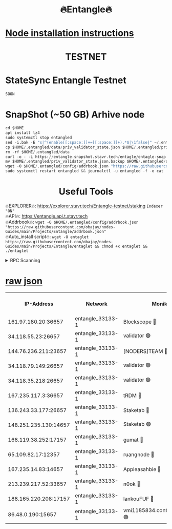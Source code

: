 <h1 align="center"> 🔥Entangle🔥</h1>

[Node installation instructions](https://github.com/obajay/nodes-Guides/tree/main/Projects/Entangle)
=

<h1 align="center"> TESTNET</h1>

# StateSync Entangle Testnet
```python
SOON
```
# SnapShot (~50 GB) Arhive node
```python
cd $HOME
apt install lz4
sudo systemctl stop entangled
sed -i.bak -E "s|^(enable[[:space:]]+=[[:space:]]+).*$|\1false|" ~/.entangled/config/config.toml
cp $HOME/.entangled/data/priv_validator_state.json $HOME/.entangled/priv_validator_state.json.backup
rm -rf $HOME/.entangled/data
curl -o - -L https://entangle.snapshot.stavr.tech/entagle/entagle-snap.tar.lz4 | lz4 -c -d - | tar -x -C $HOME/.entangled --strip-components 2
mv $HOME/.entangled/priv_validator_state.json.backup $HOME/.entangled/data/priv_validator_state.json
wget -O $HOME/.entangled/config/addrbook.json "https://raw.githubusercontent.com/obajay/nodes-Guides/main/Projects/Entangle/addrbook.json"
sudo systemctl restart entangled && journalctl -u entangled -f -o cat
```
 <h1 align="center"> Useful Tools</h1>
 
🔥EXPLORER🔥: https://explorer.stavr.tech/Entangle-testnet/staking        `Indexer "ON"` \
🔥API🔥:      https://entangle.api.t.stavr.tech \
🔥Addrbook🔥: ```wget -O $HOME/.entangled/config/addrbook.json "https://raw.githubusercontent.com/obajay/nodes-Guides/main/Projects/Entangle/addrbook.json"``` \
🔥Auto_install script🔥:  `wget -O entaglet https://raw.githubusercontent.com/obajay/nodes-Guides/main/Projects/Entangle/entaglet && chmod +x entaglet && ./entaglet`


<details>
<summary>RPC Scanning</summary>

<h2 align="center"> We scan nodes in real time every 4 hours. And we provide the final result of RPC endpoints.
We cannot influence the operation of these nodes in any way. </h2>


```python
If Voting Power is higher than 0 --> then the Node is a validator of the network and may be subject to attack and be a potential threat to the chain.
```
```python
We marked such validators with a red symbol
```

</details>

[raw json](https://rpc-check.entangt.stavr.tech/entangt/rpc-entangt-result.json)
=


<table><tr><th>IP-Address</th><th>Network</th><th>Moniker</th><th>Latest Block Height</th><th>Earliest Block Height</th><th>Catching Up</th><th>Tx Index</th><th>Voting Power</th><th>Scan Time</th></tr><tr><td>161.97.180.20:36657</td><td>entangle_33133-1</td><td>Blockscope 🔴</td><td>1964571</td><td>1</td><td>False</td><td>off</td><td>279516070054723</td><td>2024-02-01T14:02:18.929896668UTC</td></tr><tr><td>34.118.55.23:26657</td><td>entangle_33133-1</td><td>validator 🟢</td><td>1964571</td><td>1</td><td>False</td><td>on</td><td>0</td><td>2024-02-01T14:02:20.160218254UTC</td></tr><tr><td>144.76.236.211:23657</td><td>entangle_33133-1</td><td>[NODERS]TEAM 🔴</td><td>1964573</td><td>1</td><td>False</td><td>off</td><td>27051529422893186</td><td>2024-02-01T14:02:31.646443508UTC</td></tr><tr><td>34.118.79.149:26657</td><td>entangle_33133-1</td><td>validator 🟢</td><td>1964574</td><td>1</td><td>False</td><td>on</td><td>0</td><td>2024-02-01T14:02:40.688601255UTC</td></tr><tr><td>34.118.35.218:26657</td><td>entangle_33133-1</td><td>validator 🟢</td><td>1964575</td><td>1</td><td>False</td><td>on</td><td>0</td><td>2024-02-01T14:02:43.430538878UTC</td></tr><tr><td>167.235.117.3:36657</td><td>entangle_33133-1</td><td>tRDM 🔴</td><td>1964575</td><td>1</td><td>False</td><td>on</td><td>161372189824067</td><td>2024-02-01T14:02:43.863547614UTC</td></tr><tr><td>136.243.33.177:26657</td><td>entangle_33133-1</td><td>Staketab 🔴</td><td>1964573</td><td>660001</td><td>False</td><td>on</td><td>123658547937648</td><td>2024-02-01T14:02:33.930258982UTC</td></tr><tr><td>148.251.235.130:14657</td><td>entangle_33133-1</td><td>Staketab 🟢</td><td>1964571</td><td>660801</td><td>False</td><td>on</td><td>0</td><td>2024-02-01T14:02:18.599465818UTC</td></tr><tr><td>168.119.38.252:17157</td><td>entangle_33133-1</td><td>gumat 🔴</td><td>1964571</td><td>962001</td><td>False</td><td>on</td><td>324016353984329</td><td>2024-02-01T14:02:22.523171121UTC</td></tr><tr><td>65.109.82.17:12357</td><td>entangle_33133-1</td><td>ruangnode 🔴</td><td>1964571</td><td>1312001</td><td>False</td><td>off</td><td>460271973168508</td><td>2024-02-01T14:02:19.334742612UTC</td></tr><tr><td>167.235.14.83:14657</td><td>entangle_33133-1</td><td>Appieasahbie 🔴</td><td>1964575</td><td>1716001</td><td>False</td><td>on</td><td>43682129569780295</td><td>2024-02-01T14:02:43.006768663UTC</td></tr><tr><td>213.239.217.52:33657</td><td>entangle_33133-1</td><td>n0ok 🔴</td><td>1964574</td><td>1864574</td><td>False</td><td>off</td><td>46577001986356485</td><td>2024-02-01T14:02:38.254024264UTC</td></tr><tr><td>188.165.220.208:17157</td><td>entangle_33133-1</td><td>lankouFUF 🔴</td><td>1964571</td><td>1910001</td><td>False</td><td>off</td><td>303677550560871</td><td>2024-02-01T14:02:22.854805147UTC</td></tr><tr><td>86.48.0.190:15657</td><td>entangle_33133-1</td><td>vmi1185834.contaboserver.net 🟢</td><td>1964553</td><td>1961001</td><td>False</td><td>off</td><td>0</td><td>2024-02-01T14:02:19.679517657UTC</td></tr></table>
